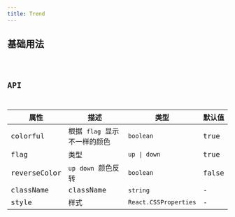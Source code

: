 ```yaml
---
title: Trend
---
```


## 基础用法

<code src="./demos/basic.tsx"/>

## API

| 属性         | 描述                         | 类型                  | 默认值 |
| ------------ | ---------------------------- | --------------------- | ------ |
| colorful     | 根据 `flag` 显示不一样的颜色 | `boolean`             | true   |
| flag         | 类型                         | `up \| down`          | true   |
| reverseColor | `up` `down` 颜色反转         | `boolean`             | false  |
| className    | className                    | `string`              | -      |
| style        | 样式                         | `React.CSSProperties` | -      |
